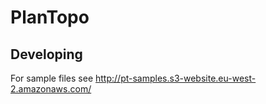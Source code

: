 # PlanTopo

## Developing

For sample files see http://pt-samples.s3-website.eu-west-2.amazonaws.com/
